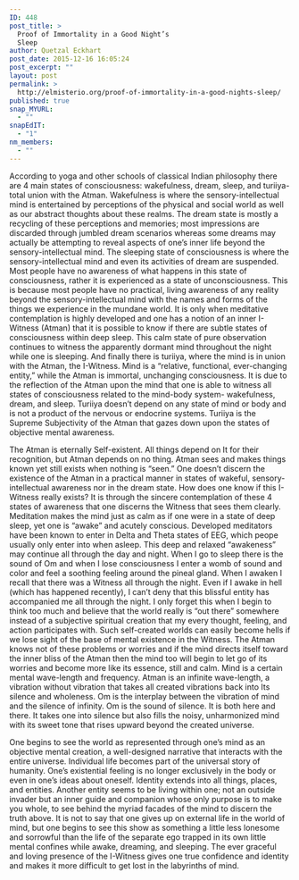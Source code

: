 ```yaml
---
ID: 448
post_title: >
  Proof of Immortality in a Good Night’s
  Sleep
author: Quetzal Eckhart
post_date: 2015-12-16 16:05:24
post_excerpt: ""
layout: post
permalink: >
  http://elmisterio.org/proof-of-immortality-in-a-good-nights-sleep/
published: true
snap_MYURL:
  - ""
snapEdIT:
  - "1"
nm_members:
  - ""
---
```

According to yoga and other schools of classical Indian philosophy there are 4 main states of consciousness: wakefulness, dream, sleep, and turiiya- total union with the Atman. Wakefulness is where the sensory-intellectual mind is entertained by perceptions of the physical and social world as well as our abstract thoughts about these realms. The dream state is mostly a recycling of these perceptions and memories; most impressions are discarded through jumbled dream scenarios whereas some dreams may actually be attempting to reveal aspects of one’s inner life beyond the sensory-intellectual mind. The sleeping state of consciousness is where the sensory-intellectual mind and even its activities of dream are suspended. Most people have no awareness of what happens in this state of consciousness, rather it is experienced as a state of unconsciousness. This is because most people have no practical, living awareness of any reality beyond the sensory-intellectual mind with the names and forms of the things we experience in the mundane world. It is only when meditative contemplation is highly developed and one has a notion of an inner I-Witness (Atman) that it is possible to know if there are subtle states of consciousness within deep sleep. This calm state of pure observation continues to witness the apparently dormant mind throughout the night while one is sleeping. And finally there is turiiya, where the mind is in union with the Atman, the I-Witness. Mind is a “relative, functional, ever-changing entity,” while the Atman is immortal, unchanging consciousness. It is due to the reflection of the Atman upon the mind that one is able to witness all states of consciousness related to the mind-body system- wakefulness, dream, and sleep. Turiiya doesn’t depend on any state of mind or body and is not a product of the nervous or endocrine systems. Turiiya is the Supreme Subjectivity of the Atman that gazes down upon the states of objective mental awareness.

The Atman is eternally Self-existent. All things depend on It for their recognition, but Atman depends on no thing. Atman sees and makes things known yet still exists when nothing is “seen.” One doesn’t discern the existence of the Atman in a practical manner in states of wakeful, sensory-intellectual awareness nor in the dream state. How does one know if this I-Witness really exists? It is through the sincere contemplation of these 4 states of awareness that one discerns the Witness that sees them clearly. Meditation makes the mind just as calm as if one were in a state of deep sleep, yet one is “awake” and acutely conscious. Developed meditators have been known to enter in Delta and Theta states of EEG, which peope usually only enter into when asleep. This deep and relaxed “awakeness” may continue all through the day and night. When I go to sleep there is the sound of Om and when I lose consciousness I enter a womb of sound and color and feel a soothing feeling around the pineal gland. When I awaken I recall that there was a Witness all through the night. Even if I awake in hell (which has happened recently), I can’t deny that this blissful entity has accompanied me all through the night. I only forget this when I begin to think too much and believe that the world really is “out there” somewhere instead of a subjective spiritual creation that my every thought, feeling, and action participates with. Such self-created worlds can easily become hells if we lose sight of the base of mental existence in the Witness. The Atman knows not of these problems or worries and if the mind directs itself toward the inner bliss of the Atman then the mind too will begin to let go of its worries and become more like its essence, still and calm. Mind is a certain mental wave-length and frequency. Atman is an infinite wave-length, a vibration without vibration that takes all created vibrations back into Its silence and wholeness. Om is the interplay between the vibration of mind and the silence of infinity. Om is the sound of silence.  It is both here and there. It takes one into silence but also fills the noisy, unharmonized mind with its sweet tone that rises upward beyond the created universe.

One begins to see the world as represented through one’s mind as an objective mental creation, a well-designed narrative that interacts with the entire universe. Individual life becomes part of the universal story of humanity. One’s existential feeling is no longer exclusively in the body or even in one’s ideas about oneself. Identity extends into all things, places, and entities. Another entity seems to be living within one; not an outside invader but an inner guide and companion whose only purpose is to make you whole, to see behind the myriad facades of the mind to discern the truth above. It is not to say that one gives up on external life in the world of mind, but one begins to see this show as something a little less lonesome and sorrowful than the life of the separate ego trapped in its own little mental confines while awake, dreaming, and sleeping. The ever graceful and loving presence of the I-Witness gives one true confidence and identity and makes it more difficult to get lost in the labyrinths of mind.
